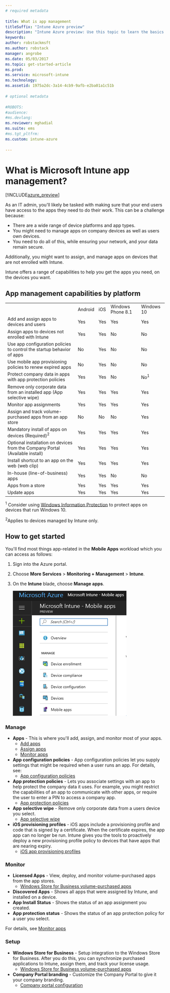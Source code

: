 ```yaml
---
# required metadata

title: What is app management
titleSuffix: "Intune Azure preview"
description: "Intune Azure preview: Use this topic to learn the basics about app management with Microsoft Intune"
keywords:
author: robstackmsft
ms.author: robstack
manager: angrobe
ms.date: 05/03/2017
ms.topic: get-started-article
ms.prod:
ms.service: microsoft-intune
ms.technology:
ms.assetid: 1975a2dc-3a14-4cb9-9afb-e2ba01a1c51b

# optional metadata

#ROBOTS:
#audience:
#ms.devlang:
ms.reviewer: mghadial
ms.suite: ems
#ms.tgt_pltfrm:
ms.custom: intune-azure

---
```


# What is Microsoft Intune app management?


[!INCLUDE[azure_preview](../includes/azure_preview.md)]


As an IT admin, you'll likely be tasked with making sure that your end users have access to the apps they need to do their work. This can be a challenge because:
- There are a wide range of device platforms and app types.
- You might need to manage apps on company devices as well as users own devices.
- You need to do all of this, while ensuring your network, and your data remain secure. 

Additionally, you might want to assign, and manage apps on devices that are not enrolled with Intune.

Intune offers a range of capabilities to help you get the apps you need, on the devices you want.

## App management capabilities by platform

||||||
|-|-|-|-|-|
|&nbsp; |Android|iOS|Windows Phone 8.1|Windows 10|
|Add and assign apps to devices and users|Yes|Yes|Yes|Yes|
|Assign apps to devices not enrolled with Intune|Yes|Yes|No|No|
|Use app configuration policies to control the startup behavior of apps|No|Yes|No|No|
|Use mobile app provisioning policies to renew expired apps|No|Yes|No|No|
|Protect company data in apps with app protection policies|Yes|Yes|No|No<sup>1</sup>|
|Remove only corporate data from an installed app (App selective wipe)|Yes|Yes|Yes|Yes|
|Monitor app assignments|Yes|Yes|Yes|Yes|
|Assign and track volume-purchased apps from an app store|No|No|No|Yes|
|Mandatory install of apps on devices (Required)<sup>2</sup>|Yes|Yes|Yes|Yes|
|Optional installation on devices from the Company Portal (Available install)|Yes|Yes|Yes|Yes|
|Install shortcut to an app on the web (web clip)|Yes|Yes|Yes|Yes|
|In-house (line-of-business) apps|Yes|Yes|No|No|
|Apps from a store|Yes|Yes|Yes|Yes|
|Update apps|Yes|Yes|Yes|Yes|

<sup>1</sup> Consider using [Windows Information Protection](/intune-azure/configure-devices/how-to-configure-windows-information-protection) to protect apps on devices that run Windows 10.

<sup>2</sup>Applies to devices managed by Intune only.


## How to get started

You'll find most things app-related in the **Mobile Apps** workload which you can access as follows:

1. Sign into the Azure portal.
2. Choose **More Services** > **Monitoring + Management** > **Intune**.
3. On the **Intune** blade, choose **Manage apps**.

	![The Mobile Apps workload](./media/apps-workload.png)

### Manage
- **Apps** - This is where you'll add, assign, and monitor most of your apps. 
	- [Add apps](add-apps.md)
	- [Assign apps](deploy-apps.md)
	- [Monitor apps](monitor-apps.md)
- **App configuration policies** - App configuration policies let you supply settings that might be required when a user runs an app. For details, see:
	- [App configuration policies](app-configuration-policies.md)
- **App protection policies** - Lets you associate settings with an app to help protect the company data it uses. For example, you might restrict the capabilities of an app to communicate with other apps, or require the user to enter a PIN to access a company app.
	- [App protection policies](app-protection-policies.md)
- **App selective wipe** - Remove only corporate data from a users device you select.
	- [App selective wipe](app-selective-wipe.md)
- **iOS provisioning profiles** - iOS apps include a provisioning profile and code that is signed by a certificate. When the certificate expires, the app app can no longer be run. Intune gives you the tools to proactively deploy a new provisioning profile policy to devices that have apps that are nearing expiry.
	- [iOS app provisioning profiles](ios-app-provisioning-profile.md)

### Monitor
- **Licensed Apps** - View, deploy, and monitor volume-purchased apps from the app stores.
	- [Windows Store for Business volume-purchased apps](wsfb-apps.md)
- **Discovered Apps** - Shows all apps that were assigned by Intune, and installed on a device.
- **App Install Status** - Shows the status of an app assignment you created.
- **App protection status** - Shows the status of an app protection policy for a user you select.

For details, see [Monitor apps](monitor-apps.md)

### Setup
<!--- **iOS VPP Tokens**
	- [iOS volume-purchased apps](ios-vpp-apps.md) --->
- **Windows Store for Business** - Setup integration to the Windows Store for Business. After you do this, you can synchronize purchased applications to Intune, assign them, and track your license usage. 
	- [Windows Store for Business volume-purchased apps](wsfb-apps.md)
- **Company Portal branding** - Customize the Company Portal to give it your company branding. 
	- [Company portal configuration](company-portal-app.md)
